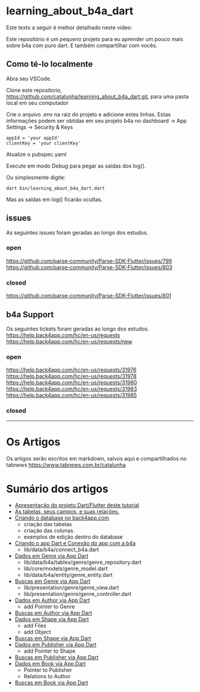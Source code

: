 # learning_about_b4a_dart

Este texto a seguir é melhor detalhado neste video: 

Este repositório é um pequeno projeto para eu aprender um pouco mais sobre b4a com puro dart. E também compartilhar com vocês.


## Como té-lo localmente
Abra seu VSCode.

Clone este repositorio, https://github.com/catalunha/learning_about_b4a_dart.git, para uma pasta local em seu computador

Crie o arquivo .env na raiz do projeto e adicione estes linhas. Estas informações podem ser obtidas em seu projeto b4a no dashboard -> App Settings -> Security & Keys 
```
appId = 'your appId'
clientKey = 'your clientKey'
```
Atualize o pubspec.yaml

Execute em modo Debug para pegar as saídas dos log().

Ou simplesmente digite:

`dart bin/learning_about_b4a_dart.dart`

Mas as saídas em log() ficarão ocultas.

## issues
As seguintes issues foram geradas ao longo dos estudos.

### open
https://github.com/parse-community/Parse-SDK-Flutter/issues/799
https://github.com/parse-community/Parse-SDK-Flutter/issues/803

### closed
https://github.com/parse-community/Parse-SDK-Flutter/issues/801

## b4a Support
Os seguintes tickets foram geradas ao longo dos estudos.
https://help.back4app.com/hc/en-us/requests
https://help.back4app.com/hc/en-us/requests/new

### open
https://help.back4app.com/hc/en-us/requests/31976
https://help.back4app.com/hc/en-us/requests/31978
https://help.back4app.com/hc/en-us/requests/31980
https://help.back4app.com/hc/en-us/requests/31983
https://help.back4app.com/hc/en-us/requests/31985

### closed

---

# Os Artigos
Os artigos serão escritos em markdown, salvos aqui e compartilhados no tabnews https://www.tabnews.com.br/catalunha

# Sumário dos artigos

* [Apresentação do projeto Dart/Flutter deste tutorial](/readmes/apresentacao.md)
* [As tabelas, seus campos, e suas relações.](readmes/tabelas.md)
* [Criando o database no back4app.com](readmes/database.md)
  * criação das tabelas
  * criação das colunas
  * exemplos de edição dentro do database
* [Criando o app Dart e Conexão do app com a b4a](readmes/app.md)
  * lib/data/b4a/connect_b4a.dart
* [Dados em Genre via App Dart](readmes/genre_dados.md)
  * lib/data/b4a/tables/genre/genre_repository.dart
  * lib/core/models/genre_model.dart
  * lib/data/b4a/entity/genre_entity.dart
* [Buscas em Genre via App Dart](readmes/genre_buscas.md)
  * lib/presentation/genre/genre_view.dart
  * lib/presentation/genre/genre_controller.dart
* [Dados em Author via App Dart](readmes/author_dados.md)
  * add Pointer to Genre
* [Buscas em Author via App Dart](readmes/author_buscas.md)
* [Dados em Shape via App Dart](readmes/shape_dados.md)
  * add Files
  * add Object
* [Buscas em Shape via App Dart](readmes/shape_buscas.md)
* [Dados em Publisher via App Dart](readmes/publisher_dados.md)
  * add Pointer to Shape
* [Buscas em Publisher via App Dart](readmes/publisher_buscas.md)
* [Dados em Book via App Dart](readmes/book_dados.md)
  * Pointer to Publisher
  * Relations to Author
* [Buscas em Book via App Dart](readmes/book_buscas.md)
